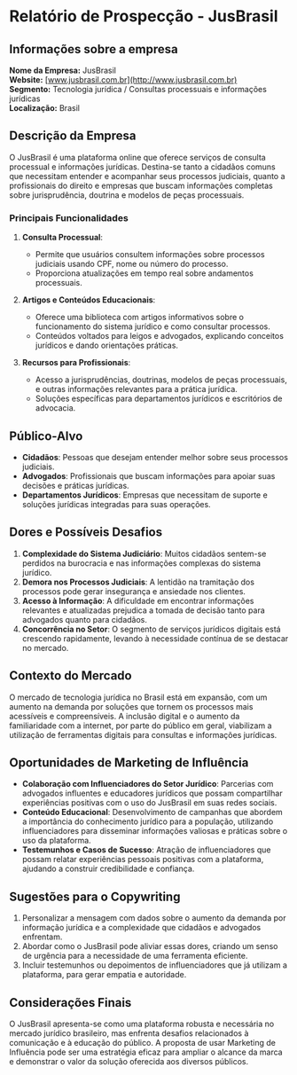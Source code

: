 # Relatório de Prospecção - JusBrasil

## Informações sobre a empresa
**Nome da Empresa:** JusBrasil  
**Website:** [www.jusbrasil.com.br](http://www.jusbrasil.com.br)  
**Segmento:** Tecnologia jurídica / Consultas processuais e informações jurídicas  
**Localização:** Brasil  

## Descrição da Empresa
O JusBrasil é uma plataforma online que oferece serviços de consulta processual e informações jurídicas. Destina-se tanto a cidadãos comuns que necessitam entender e acompanhar seus processos judiciais, quanto a profissionais do direito e empresas que buscam informações completas sobre jurisprudência, doutrina e modelos de peças processuais.

### Principais Funcionalidades
1. **Consulta Processual**:
   - Permite que usuários consultem informações sobre processos judiciais usando CPF, nome ou número do processo.
   - Proporciona atualizações em tempo real sobre andamentos processuais.

2. **Artigos e Conteúdos Educacionais**:
   - Oferece uma biblioteca com artigos informativos sobre o funcionamento do sistema jurídico e como consultar processos.
   - Conteúdos voltados para leigos e advogados, explicando conceitos jurídicos e dando orientações práticas.

3. **Recursos para Profissionais**:
   - Acesso a jurisprudências, doutrinas, modelos de peças processuais, e outras informações relevantes para a prática jurídica.
   - Soluções específicas para departamentos jurídicos e escritórios de advocacia.

## Público-Alvo
- **Cidadãos**: Pessoas que desejam entender melhor sobre seus processos judiciais.
- **Advogados**: Profissionais que buscam informações para apoiar suas decisões e práticas jurídicas.
- **Departamentos Jurídicos**: Empresas que necessitam de suporte e soluções jurídicas integradas para suas operações.

## Dores e Possíveis Desafios
1. **Complexidade do Sistema Judiciário**: Muitos cidadãos sentem-se perdidos na burocracia e nas informações complexas do sistema jurídico.
2. **Demora nos Processos Judiciais**: A lentidão na tramitação dos processos pode gerar insegurança e ansiedade nos clientes.
3. **Acesso à Informação**: A dificuldade em encontrar informações relevantes e atualizadas prejudica a tomada de decisão tanto para advogados quanto para cidadãos.
4. **Concorrência no Setor**: O segmento de serviços jurídicos digitais está crescendo rapidamente, levando à necessidade contínua de se destacar no mercado.

## Contexto do Mercado
O mercado de tecnologia jurídica no Brasil está em expansão, com um aumento na demanda por soluções que tornem os processos mais acessíveis e compreensíveis. A inclusão digital e o aumento da familiaridade com a internet, por parte do público em geral, viabilizam a utilização de ferramentas digitais para consultas e informações jurídicas.

## Oportunidades de Marketing de Influência
- **Colaboração com Influenciadores do Setor Jurídico**: Parcerias com advogados influentes e educadores jurídicos que possam compartilhar experiências positivas com o uso do JusBrasil em suas redes sociais.
- **Conteúdo Educacional**: Desenvolvimento de campanhas que abordem a importância do conhecimento jurídico para a população, utilizando influenciadores para disseminar informações valiosas e práticas sobre o uso da plataforma.
- **Testemunhos e Casos de Sucesso**: Atração de influenciadores que possam relatar experiências pessoais positivas com a plataforma, ajudando a construir credibilidade e confiança.

## Sugestões para o Copywriting
1. Personalizar a mensagem com dados sobre o aumento da demanda por informação jurídica e a complexidade que cidadãos e advogados enfrentam.
2. Abordar como o JusBrasil pode aliviar essas dores, criando um senso de urgência para a necessidade de uma ferramenta eficiente.
3. Incluir testemunhos ou depoimentos de influenciadores que já utilizam a plataforma, para gerar empatia e autoridade.

## Considerações Finais
O JusBrasil apresenta-se como uma plataforma robusta e necessária no mercado jurídico brasileiro, mas enfrenta desafios relacionados à comunicação e à educação do público. A proposta de usar Marketing de Influência pode ser uma estratégia eficaz para ampliar o alcance da marca e demonstrar o valor da solução oferecida aos diversos públicos.